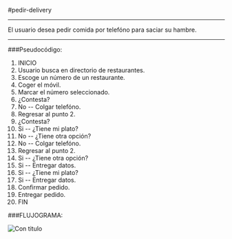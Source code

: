 #pedir-delivery
***
El usuario desea pedir comida por telefóno para saciar su hambre.
***
###Pseudocódigo:

1. INICIO
2. Usuario busca en directorio de restaurantes.
3. Escoge un número de un restaurante.
4. Coger el móvil.
5. Marcar el número seleccionado.
6. ¿Contesta?
7. No -- Colgar telefóno.
8. Regresar al punto 2.
6. ¿Contesta?
7. Si -- ¿Tiene mi plato?
8. No -- ¿Tiene otra opción?
9. No -- Colgar telefóno.
10. Regresar al punto 2.
8. Si -- ¿Tiene otra opción?
9. Si -- Entregar datos.
7. Si -- ¿Tiene mi plato?
8. Si -- Entregar datos.
9. Confirmar pedido.
10. Entregar pedido.
11. FIN

###FLUJOGRAMA:

![Con titulo](http://4.1m.yt/McGpfC.jpg)
